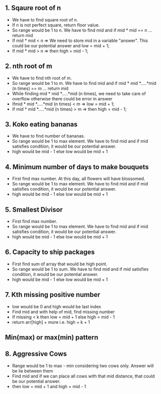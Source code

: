 ##
## 1. Sqaure root of n

- We have to find square root of n.
- If n is not perfect square, return floor value.
- So range would be 1 to n. We have to find mid and if mid * mid == n ... return mid
- If mid * mid < n => We need to store mid in a variable "answer". This could be our potential answer and low = mid + 1;
- If mid * mid > n => then high = mid - 1;



##
## 2. nth root of m

- We have to find nth root of m.
- So range would be 1 to m. We have to find mid and if mid * mid *.....*mid (n times) == m ... return mid
- While finding mid * mid *.....*mid (n times), we need to take care of overflow otherwise there could be error in answer
- Ifmid * mid *.....*mid (n times) < m => low = mid + 1;
- If mid * mid *.....*mid (n times) > m => then high = mid - 1;


##
## 3. Koko eating bananas

- We have to find number of bananas.
- So range would be 1 to max element. We have to find mid and if mid satisfies condition, it would be our potential answer.
- high would be mid - 1 else low would be mid + 1


##
## 4. Minimum number of days to make bouquets

- First find max number. At this day, all flowers will have blossomed.
- So range would be 1 to max element. We have to find mid and if mid satisfies condition, it would be our potential answer.
- high would be mid - 1 else low would be mid + 1



##
## 5. Smallest Divisor

- First find max number. 
- So range would be 1 to max element. We have to find mid and if mid satisfies condition, it would be our potential answer.
- high would be mid - 1 else low would be mid + 1




##
## 6. Capacity to ship packages

- First find sum of array that would be high point. 
- So range would be 1 to sum. We have to find mid and if mid satisfies condition, it would be our potential answer.
- high would be mid - 1 else low would be mid + 1





##
## 7. Kth missing positive number
- low would be 0 and high would be last index
- Find mid and with help of mid, find missing number
- If missing < k then low = mid + 1 else high = mid - 1
- return arr[high] + more i.e. high + k + 1








##
## Min(max) or max(min) pattern






##
## 8. Aggressive Cows
- Range would be 1 to max - min considering two cows only. Answer will be lie between them
- Find mid and if we can place all cows with that mid distance, that could be our potential answer.
- then low = mid + 1 and high = mid - 1
